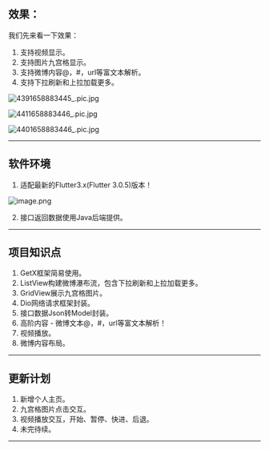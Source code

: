 ## 效果：
我们先来看一下效果：<br>
1. 支持视频显示。
2. 支持图片九宫格显示。
3. 支持微博内容@，#，url等富文本解析。
4. 支持下拉刷新和上拉加载更多。

![4391658883445_.pic.jpg](https://p9-juejin.byteimg.com/tos-cn-i-k3u1fbpfcp/a32fca723c984e3e8db83baa6be31906~tplv-k3u1fbpfcp-watermark.image?)

![4411658883446_.pic.jpg](https://p6-juejin.byteimg.com/tos-cn-i-k3u1fbpfcp/c30ef8b3ef8343299282dc945a1c0afc~tplv-k3u1fbpfcp-watermark.image?)


![4401658883446_.pic.jpg](https://p9-juejin.byteimg.com/tos-cn-i-k3u1fbpfcp/7830e584220f4d398a8a4641b22b64c7~tplv-k3u1fbpfcp-watermark.image?)
****
## 软件环境
1. 适配最新的Flutter3.x(Flutter 3.0.5)版本！

![image.png](https://p9-juejin.byteimg.com/tos-cn-i-k3u1fbpfcp/27821163fe784e729026a2508d60d544~tplv-k3u1fbpfcp-watermark.image?)


2. 接口返回数据使用Java后端提供。

****
## 项目知识点
1. GetX框架简易使用。
2. ListView构建微博瀑布流，包含下拉刷新和上拉加载更多。
3. GridView展示九宫格图片。
4. Dio网络请求框架封装。
5. 接口数据Json转Model封装。
6. 高阶内容 - 微博文本@，#，url等富文本解析！
7. 视频播放。
8. 微博内容布局。

****
## 更新计划
1. 新增个人主页。
2. 九宫格图片点击交互。
3. 视频播放交互，开始、暂停、快进、后退。
4. 未完待续。

****
